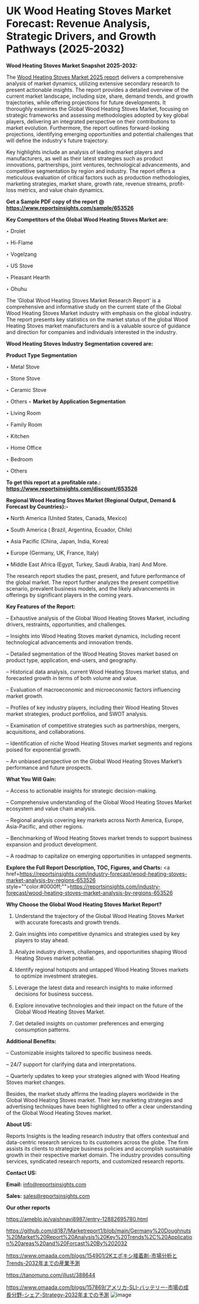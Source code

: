 # UK Wood Heating Stoves Market Forecast: Revenue Analysis, Strategic Drivers, and Growth Pathways (2025-2032)

<strong>Wood Heating Stoves Market Snapshot 2025-2032:</strong>

The <a href=https://www.reportsinsights.com/sample/653526>Wood Heating Stoves Market 2025 report</a> delivers a comprehensive analysis of market dynamics, utilizing extensive secondary research to present actionable insights. The report provides a detailed overview of the current market landscape, including size, share, demand trends, and growth trajectories, while offering projections for future developments. It thoroughly examines the Global Wood Heating Stoves Market, focusing on strategic frameworks and assessing methodologies adopted by key global players, delivering an integrated perspective on their contributions to market evolution. Furthermore, the report outlines forward-looking projections, identifying emerging opportunities and potential challenges that will define the industry's future trajectory.

Key highlights include an analysis of leading market players and manufacturers, as well as their latest strategies such as product innovations, partnerships, joint ventures, technological advancements, and competitive segmentation by region and industry. The report offers a meticulous evaluation of critical factors such as production methodologies, marketing strategies, market share, growth rate, revenue streams, profit-loss metrics, and value chain dynamics.

<strong>Get a Sample PDF copy of the report @ <a href=https://www.reportsinsights.com/sample/653526 style=color:#0000ff;>https://www.reportsinsights.com/sample/653526</a></strong>

<strong>Key Competitors of the Global Wood Heating Stoves Market are:</strong>

‣ Drolet

‣ Hi-Flame

‣ Vogelzang

‣ US Stove

‣ Pleasant Hearth

‣ Ohuhu

The ‘Global Wood Heating Stoves Market Research Report’ is a comprehensive and informative study on the current state of the Global Wood Heating Stoves Market industry with emphasis on the global industry. The report presents key statistics on the market status of the global Wood Heating Stoves market manufacturers and is a valuable source of guidance and direction for companies and individuals interested in the industry.

<strong>Wood Heating Stoves Industry Segmentation covered are:</strong>

<strong>Product Type Segmentation</strong>

‣ Metal Stove

‣ Stone Stove

‣ Ceramic Stove

‣ Others
‣ 
<strong>Market by Application Segmentation</strong>

‣ Living Room

‣ Family Room

‣ Kitchen

‣ Home Office

‣ Bedroom

‣ Others

<strong>To get this report at a profitable rate.: <a href=https://www.reportsinsights.com/discount/653526 style=color:#0000ff;>https://www.reportsinsights.com/discount/653526</a></strong>

<strong>Regional Wood Heating Stoves Market (Regional Output, Demand &amp; Forecast by Countries):-</strong>

• North America (United States, Canada, Mexico)

• South America ( Brazil, Argentina, Ecuador, Chile)

• Asia Pacific (China, Japan, India, Korea)

• Europe (Germany, UK, France, Italy)

• Middle East Africa (Egypt, Turkey, Saudi Arabia, Iran) And More.

The research report studies the past, present, and future performance of the global market. The report further analyzes the present competitive scenario, prevalent business models, and the likely advancements in offerings by significant players in the coming years.

<strong>Key Features of the Report:</strong>

– Exhaustive analysis of the Global Wood Heating Stoves Market, including drivers, restraints, opportunities, and challenges.

– Insights into Wood Heating Stoves market dynamics, including recent technological advancements and innovation trends.

– Detailed segmentation of the Wood Heating Stoves market based on product type, application, end-users, and geography.

– Historical data analysis, current Wood Heating Stoves market status, and forecasted growth in terms of both volume and value.

– Evaluation of macroeconomic and microeconomic factors influencing market growth.

– Profiles of key industry players, including their Wood Heating Stoves market strategies, product portfolios, and SWOT analysis.

– Examination of competitive strategies such as partnerships, mergers, acquisitions, and collaborations.

– Identification of niche Wood Heating Stoves market segments and regions poised for exponential growth.

– An unbiased perspective on the Global Wood Heating Stoves Market’s performance and future prospects.

<strong>What You Will Gain:</strong>

– Access to actionable insights for strategic decision-making.

– Comprehensive understanding of the Global Wood Heating Stoves Market ecosystem and value chain analysis.

– Regional analysis covering key markets across North America, Europe, Asia-Pacific, and other regions.

– Benchmarking of Wood Heating Stoves market trends to support business expansion and product development.

– A roadmap to capitalize on emerging opportunities in untapped segments.

<strong>Explore the Full Report Description, TOC, Figures, and Charts:</strong>
<a href=https://reportsinsights.com/industry-forecast/wood-heating-stoves-market-analysis-by-regions-653526 style=""color:#0000ff;"">https://reportsinsights.com/industry-forecast/wood-heating-stoves-market-analysis-by-regions-653526</a>

<strong>Why Choose the Global Wood Heating Stoves Market Report?</strong>

1. Understand the trajectory of the Global Wood Heating Stoves Market with accurate forecasts and growth trends.

2. Gain insights into competitive dynamics and strategies used by key players to stay ahead.

3. Analyze industry drivers, challenges, and opportunities shaping Wood Heating Stoves market potential.

4. Identify regional hotspots and untapped Wood Heating Stoves markets to optimize investment strategies.

5. Leverage the latest data and research insights to make informed decisions for business success.

6. Explore innovative technologies and their impact on the future of the Global Wood Heating Stoves Market.

7. Get detailed insights on customer preferences and emerging consumption patterns.

<strong>Additional Benefits:</strong>

– Customizable insights tailored to specific business needs.

– 24/7 support for clarifying data and interpretations.

– Quarterly updates to keep your strategies aligned with Wood Heating Stoves market changes.

Besides, the market study affirms the leading players worldwide in the Global Wood Heating Stoves market. Their key marketing strategies and advertising techniques have been highlighted to offer a clear understanding of the Global Wood Heating Stoves market.

<strong><strong>About US</strong>:</strong>

Reports Insights is the leading research industry that offers contextual and data-centric research services to its customers across the globe. The firm assists its clients to strategize business policies and accomplish sustainable growth in their respective market domain. The industry provides consulting services, syndicated research reports, and customized research reports.

<strong>Contact US:</strong>

<p class=><b>Email:</b> <a href=mailto:info@reportsinsights.com>info@reportsinsights.com</a></p>
<p class=><b>Sales:</b> <a href=mailto:sales@reportsinsights.com>sales@reportsinsights.com</a></p>

<strong>Our other reports</strong>

<a href=https://ameblo.jp/vaishnavi8987/entry-12882695780.html>https://ameblo.jp/vaishnavi8987/entry-12882695780.html</a>

<a href=https://github.com/di187/Marketreport1/blob/main/Germany%20Doughnuts%20Market%20Report%20Analysis%20Key%20Trends%2C%20Application%20areas%20and%20Forcast%20By%202032>https://github.com/di187/Marketreport1/blob/main/Germany%20Doughnuts%20Market%20Report%20Analysis%20Key%20Trends%2C%20Application%20areas%20and%20Forcast%20By%202032</a>

<a href=https://www.omaada.com/blogs/154901/2Kエポキシ接着剤-市場分析とTrends-2032年までの産業予測>https://www.omaada.com/blogs/154901/2Kエポキシ接着剤-市場分析とTrends-2032年までの産業予測</a>

<a href=https://tanomuno.com/illust/388644>https://tanomuno.com/illust/388644</a>

<a href=https://www.omaada.com/blogs/157869/アメリカ-SLI-バッテリー-市場の成長分野-シェア-Strategy-2032年までの予測>https://www.omaada.com/blogs/157869/アメリカ-SLI-バッテリー-市場の成長分野-シェア-Strategy-2032年までの予測</a>
![image](https://github.com/user-attachments/assets/a36268b8-d6d9-4f49-a670-31872c92a550)
